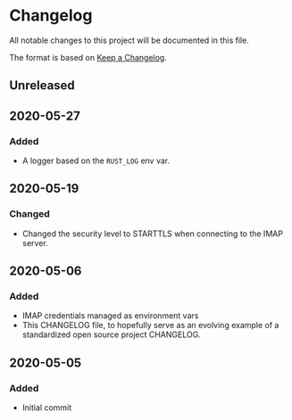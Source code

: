 # Changelog

All notable changes to this project will be documented in this file.

The format is based on [Keep a Changelog](https://keepachangelog.com/en/1.0.0/).

## Unreleased

## 2020-05-27
### Added
- A logger based on the `RUST_LOG` env var.

## 2020-05-19
### Changed
- Changed the security level to STARTTLS when connecting to the IMAP server.

## 2020-05-06
### Added
- IMAP credentials managed as environment vars
- This CHANGELOG file, to hopefully serve as an evolving example of a standardized open source project CHANGELOG.

## 2020-05-05
### Added
- Initial commit
